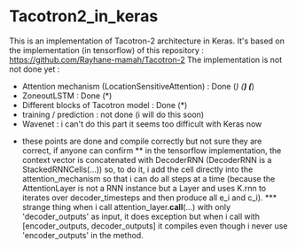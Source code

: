 # Tacotron2_in_keras

This is an implementation of Tacotron-2 architecture in Keras. 
It's based on the implementation (in tensorflow) of this repository : 
https://github.com/Rayhane-mamah/Tacotron-2
The implementation is not not done yet : 
- Attention mechanism (LocationSensitiveAttention) : Done (*) (**) (***)
- ZoneoutLSTM : Done (*)
- Different blocks of Tacotron model : Done (*)
- training / prediction : not done (i will do this soon)
- Wavenet : i can't do this part it seems too difficult with Keras now
* these points are done and compile correctly but not sure they are correct, if anyone can confirm
** in the tensorflow implementation, the context vector is concatenated with DecoderRNN (DecoderRNN is a StackedRNNCells(...)) so, to do it, i add the cell directly into the attention_mechanism so that i can do all steps at a time (because the AttentionLayer is not a RNN instance but a Layer and uses K.rnn to iterates over decoder_timesteps and then produce all e_i and c_i). 
*** strange thing when i call attention_layer.__call__(...) with only 'decoder_outputs' as input, it does exception but when i call with [encoder_outputs, decoder_outputs] it compiles even though i never use 'encoder_outputs' in the method. 
